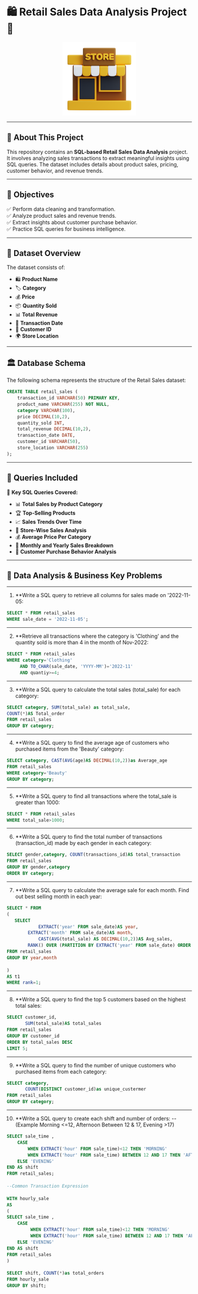 #  🛍️ Retail Sales Data Analysis Project 🚀

<p align="center">
  <img src="logo.png" width="200" alt="Project Logo">
</p>

------------------------------------

## 📢 About This Project
This repository contains an **SQL-based Retail Sales Data Analysis** project. It involves analyzing sales transactions to extract meaningful insights using SQL queries. The dataset includes details about product sales, pricing, customer behavior, and revenue trends.

--------------------------------------

## 🎯 Objectives
✅ Perform data cleaning and transformation.  
✅ Analyze product sales and revenue trends.  
✅ Extract insights about customer purchase behavior.  
✅ Practice SQL queries for business intelligence.  

---

## 📂 Dataset Overview
The dataset consists of:
- 🛍️ **Product Name**
- 🏷️ **Category**
- 💰 **Price**
- 📦 **Quantity Sold**
- 📊 **Total Revenue**
- 📅 **Transaction Date**
- 👥 **Customer ID**
- 🌍 **Store Location**

---

## 🏛 Database Schema
The following schema represents the structure of the Retail Sales dataset:

```sql 
CREATE TABLE retail_sales (
    transaction_id VARCHAR(50) PRIMARY KEY,
    product_name VARCHAR(255) NOT NULL,
    category VARCHAR(100),
    price DECIMAL(10,2),
    quantity_sold INT,
    total_revenue DECIMAL(10,2),
    transaction_date DATE,
    customer_id VARCHAR(50),
    store_location VARCHAR(255)
);
```

---

## 📝 Queries Included
📌 **Key SQL Queries Covered:**
- 📊 **Total Sales by Product Category**  
- 🏆 **Top-Selling Products**  
- 📈 **Sales Trends Over Time**  
- 📍 **Store-Wise Sales Analysis**  
- 💰 **Average Price Per Category**  
- 📅 **Monthly and Yearly Sales Breakdown**  
- 🛒 **Customer Purchase Behavior Analysis**  

---

## 📝 Data Analysis & Business Key Problems
---------------------------

1. **Write a SQL query to retrieve all columns for sales made on '2022-11-05:
 ```sql
SELECT * FROM retail_sales
WHERE sale_date = '2022-11-05';
```
---------------------------
2. **Retrieve all transactions where the category is 'Clothing' and the quantity sold is more than 4 in the month of Nov-2022:
```sql
SELECT * FROM retail_sales
WHERE category='Clothing' 
     AND TO_CHAR(sale_date, 'YYYY-MM')='2022-11'
     AND quantiy>=4;
```

----------------------------------------------------
3. **Write a SQL query to calculate the total sales (total_sale) for each category:
```sql
SELECT category, SUM(total_sale) as total_sale,
COUNT(*)AS Total_order
FROM retail_sales
GROUP BY category;
```

--------------------------------------------------------
4. **Write a SQL query to find the average age of customers who purchased items from the 'Beauty' category:
```sql
SELECT category, CAST(AVG(age)AS DECIMAL(10,2))as Average_age
FROM retail_sales
WHERE category='Beauty'
GROUP BY category;
```
------------------------------------

5. **Write a SQL query to find all transactions where the total_sale is greater than 1000:
``` sql
SELECT * FROM retail_sales
WHERE total_sale>1000;
```
--------------------------------------

6. **Write a SQL query to find the total number of transactions (transaction_id) made by each gender in each category:
```sql
SELECT gender,category, COUNT(transactions_id)AS total_transaction
FROM retail_sales
GROUP BY gender,category
ORDER BY category;
```
---------------------------------------
7. **Write a SQL query to calculate the average sale for each month. Find out best selling month in each year:
```sql
SELECT * FROM
(
   SELECT
            EXTRACT('year' FROM sale_date)AS year,
	    EXTRACT('month' FROM sale_date)AS month,
            CAST(AVG(total_sale) AS DECIMAL(10,2))AS Avg_sales,
	    RANK() OVER (PARTITION BY EXTRACT('year' FROM sale_date) ORDER BY CAST(AVG(total_sale) AS DECIMAL(10,2))DESC)AS rank
FROM retail_sales
GROUP BY year,month

)
AS t1
WHERE rank=1;
```
-------------------------------------
8. **Write a SQL query to find the top 5 customers based on the highest total sales:
```sql
SELECT customer_id,
       SUM(total_sale)AS total_sales
FROM retail_sales	   
GROUP BY customer_id
ORDER BY total_sales DESC
LIMIT 5;
```

-----------------------------------
9. **Write a SQL query to find the number of unique customers who purchased items from each category:
```sql
SELECT category,
       COUNT(DISTINCT customer_id)as unique_custermer
FROM retail_sales
GROUP BY category;
```
-------------------------------------
10. **Write a SQL query to create each shift and number of orders:
--(Example Morning <=12, Afternoon Between 12 & 17, Evening >17)
```sql
SELECT sale_time ,
    CASE 
        WHEN EXTRACT('hour' FROM sale_time)<12 THEN 'MORNING'
        WHEN EXTRACT('hour' FROM sale_time) BETWEEN 12 AND 17 THEN 'AFTERNOON'
    ELSE 'EVENING'
END AS shift
FROM retail_sales;

--Common Transaction Expression

WITH hourly_sale
AS
(
SELECT sale_time ,
    CASE 
         WHEN EXTRACT('hour' FROM sale_time)<12 THEN 'MORNING'
         WHEN EXTRACT('hour' FROM sale_time) BETWEEN 12 AND 17 THEN 'AFTERNOON'
    ELSE 'EVENING'
END AS shift
FROM retail_sales
)

SELECT shift, COUNT(*)as total_orders
FROM hourly_sale
GROUP BY shift;
```





  
